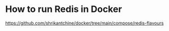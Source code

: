 # How to run Redis in Docker

https://github.com/shrikantchine/docker/tree/main/compose/redis-flavours